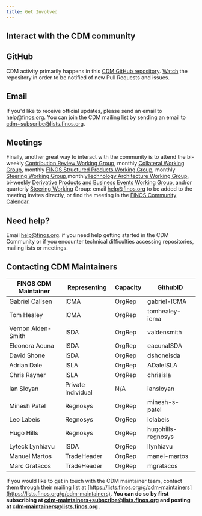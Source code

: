 ```yaml
---
title: Get Involved
---
```


## Interact with the CDM community
 
## GitHub

CDM activity primarily happens in this [CDM GitHub repository](https://github.com/finos/common-domain-model). [Watch](https://docs.github.com/en/account-and-profile/managing-subscriptions-and-notifications-on-github/setting-up-notifications/configuring-notifications#configuring-your-watch-settings-for-an-individual-repository) the repository in order to be notified of new Pull Requests and issues.
 
## Email

If you'd like to receive official updates, please send an email to help@finos.org. You can join the CDM mailing list by sending an email to [cdm+subscribe@lists.finos.org](mailto:cdm+subscribe@lists.finos.org). 
 
## Meetings

Finally, another great way to interact with the community is to attend the bi-weekly [ Contribution Review Working Group](https://cdm.finos.org/docs/CDM-Contribution-Review-WG), monthly [Collateral Working Group](https://cdm.finos.org/docs/CDM-Collateral-WG), monthly [FINOS  Structured Products Working Group](https://cdm.finos.org/docs/CDM-Structured-Products-WG), monthly [Steering Working Group](https://cdm.finos.org/docs/CDM-Steering-WG),monthly[Technology Architecture Working Group](https://cdm.finos.org/docs/CDM-Technology-Architecture-WG), bi-weekly [Derivative Products and Business Events Working Group](https://cdm.finos.org/docs/CDM-Derivative-Products-and-Business-Events-WG), and/or quarterly [Steering Working](https://cdm.finos.org/docs/CDM-Steering-WG) Group: email help@finos.org to be added to the meeting invites directly, or find the meeting in the [FINOS Community Calendar](https://calendar.google.com/calendar/embed?src=finos.org_fac8mo1rfc6ehscg0d80fi8jig%40group.calendar.google.com). 

## Need help?

Email help@finos.org. if you need help getting started in the CDM Community or if you encounter technical difficulties accessing repositories, mailing lists or meetings. 

## Contacting CDM Maintainers

|FINOS CDM Maintainer  |Representing    |Capacity                                     |GithubID              |    
| -------------------- | -------------- | ------------------------------------------- | -------------------- |           
| Gabriel Callsen      | ICMA           | OrgRep                                      | gabriel-ICMA         | 
| Tom Healey           | ICMA           | OrgRep                                      | tomhealey-icma       | 
| Vernon Alden-Smith   | ISDA           | OrgRep                                      | valdensmith          | 
| Eleonora Acuna       | ISDA           | OrgRep                                      | eacunaISDA           | 
| David Shone          | ISDA           | OrgRep                                      | dshoneisda           | 
| Adrian Dale          | ISLA           | OrgRep                                      | ADaleISLA            | 
| Chris Rayner         | ISLA           | OrgRep                                      | chrisisla            | 
| Ian Sloyan           | Private Individual | N/A                                     | iansloyan            | 
| Minesh Patel         | Regnosys       | OrgRep                                      | minesh-s-patel       | 
| Leo Labeis           | Regnosys       | OrgRep                                      | lolabeis             | 
| Hugo Hills           | Regnosys       | OrgRep                                      | hugohills-regnosys   | 
| Lyteck Lynhiavu      | ISDA           | OrgRep                                      | llynhiavu            | 
| Manuel Martos        | TradeHeader    | OrgRep                                      | manel-martos         | 
| Marc Gratacos        | TradeHeader    | OrgRep                                      | mgratacos            |

If you would like to get in touch with the CDM maintainer team, contact them through their mailing list at [https://lists.finos.org/g/cdm-maintainers](https://lists.finos.org/g/cdm-maintainers). **You can do so by first subscribing at [cdm-maintainers+subscribe@lists.finos.org](mailto:cdm-maintainers+subscribe@lists.finos.org) and posting at [cdm-maintainers@lists.finos.org](mailto:cdm-maintainers@lists.finos.org) .**
